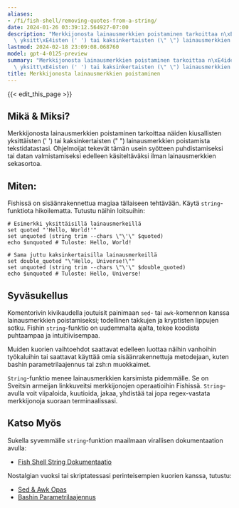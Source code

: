 ```yaml
---
aliases:
- /fi/fish-shell/removing-quotes-from-a-string/
date: 2024-01-26 03:39:12.564927-07:00
description: "Merkkijonosta lainausmerkkien poistaminen tarkoittaa n\xE4iden kiusallisten\
  \ yksitt\xE4isten (' ') tai kaksinkertaisten (\" \") lainausmerkkien poistamista\u2026"
lastmod: 2024-02-18 23:09:08.068760
model: gpt-4-0125-preview
summary: "Merkkijonosta lainausmerkkien poistaminen tarkoittaa n\xE4iden kiusallisten\
  \ yksitt\xE4isten (' ') tai kaksinkertaisten (\" \") lainausmerkkien poistamista\u2026"
title: Merkkijonosta lainausmerkkien poistaminen
---
```


{{< edit_this_page >}}

## Mikä & Miksi?

Merkkijonosta lainausmerkkien poistaminen tarkoittaa näiden kiusallisten yksittäisten (' ') tai kaksinkertaisten (" ") lainausmerkkien poistamista tekstidatastasi. Ohjelmoijat tekevät tämän usein syötteen puhdistamiseksi tai datan valmistamiseksi edelleen käsiteltäväksi ilman lainausmerkkien sekasortoa.

## Miten:

Fishissä on sisäänrakennettua magiaa tällaiseen tehtävään. Käytä `string`-funktiota hikoilematta. Tutustu näihin loitsuihin:

```fish
# Esimerkki yksittäisillä lainausmerkeillä
set quoted "'Hello, World!'"
set unquoted (string trim --chars \"\'\" $quoted)
echo $unquoted # Tuloste: Hello, World!

# Sama juttu kaksinkertaisilla lainausmerkeillä
set double_quoted "\"Hello, Universe!\""
set unquoted (string trim --chars \"\'\" $double_quoted)
echo $unquoted # Tuloste: Hello, Universe!
```

## Syväsukellus

Komentorivin kivikaudella joutuisit painimaan `sed`- tai `awk`-komennon kanssa lainausmerkkien poistamiseksi; todellinen takkujen ja kryptisten lippujen sotku. Fishin `string`-funktio on uudemmalta ajalta, tekee koodista puhtaampaa ja intuitiivisempaa.

Muiden kuorien vaihtoehdot saattavat edelleen luottaa näihin vanhoihin työkaluihin tai saattavat käyttää omia sisäänrakennettuja metodejaan, kuten bashin parametrilaajennus tai zsh:n muokkaimet.

`String`-funktio menee lainausmerkkien karsimista pidemmälle. Se on Sveitsin armeijan linkkuveitsi merkkijonojen operaatioihin Fishissä. `String`-avulla voit viipaloida, kuutioida, jakaa, yhdistää tai jopa regex-vastata merkkijonoja suoraan terminaalissasi.

## Katso Myös

Sukella syvemmälle `string`-funktion maailmaan virallisen dokumentaation avulla:
- [Fish Shell String Dokumentaatio](https://fishshell.com/docs/current/commands.html#string)

Nostalgian vuoksi tai skriptatessasi perinteisempien kuorien kanssa, tutustu:
- [Sed & Awk Opas](https://www.grymoire.com/Unix/Sed.html)
- [Bashin Parametrilaajennus](https://www.gnu.org/software/bash/manual/html_node/Shell-Parameter-Expansion.html)
